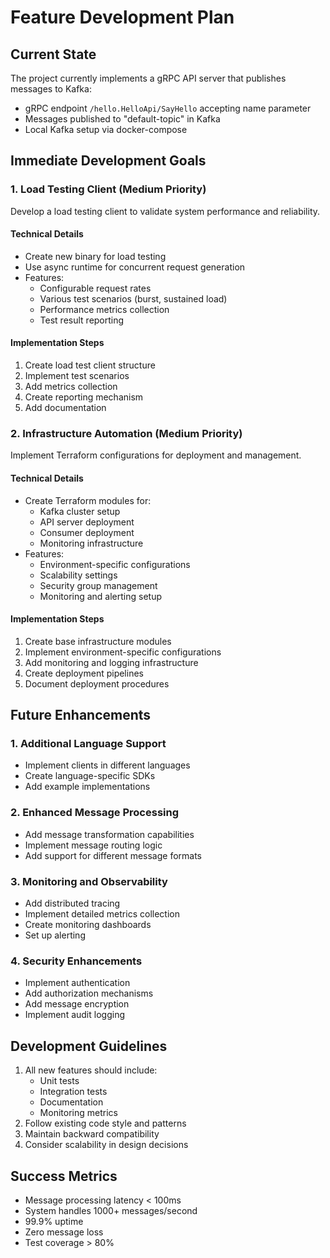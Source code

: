 # Feature Development Plan

## Current State
The project currently implements a gRPC API server that publishes messages to Kafka:
- gRPC endpoint `/hello.HelloApi/SayHello` accepting name parameter
- Messages published to "default-topic" in Kafka
- Local Kafka setup via docker-compose

## Immediate Development Goals

### 1. Load Testing Client (Medium Priority)
Develop a load testing client to validate system performance and reliability.

#### Technical Details
- Create new binary for load testing
- Use async runtime for concurrent request generation
- Features:
  - Configurable request rates
  - Various test scenarios (burst, sustained load)
  - Performance metrics collection
  - Test result reporting

#### Implementation Steps
1. Create load test client structure
2. Implement test scenarios
3. Add metrics collection
4. Create reporting mechanism
5. Add documentation

### 2. Infrastructure Automation (Medium Priority)
Implement Terraform configurations for deployment and management.

#### Technical Details
- Create Terraform modules for:
  - Kafka cluster setup
  - API server deployment
  - Consumer deployment
  - Monitoring infrastructure
- Features:
  - Environment-specific configurations
  - Scalability settings
  - Security group management
  - Monitoring and alerting setup

#### Implementation Steps
1. Create base infrastructure modules
2. Implement environment-specific configurations
3. Add monitoring and logging infrastructure
4. Create deployment pipelines
5. Document deployment procedures

## Future Enhancements

### 1. Additional Language Support
- Implement clients in different languages
- Create language-specific SDKs
- Add example implementations

### 2. Enhanced Message Processing
- Add message transformation capabilities
- Implement message routing logic
- Add support for different message formats

### 3. Monitoring and Observability
- Add distributed tracing
- Implement detailed metrics collection
- Create monitoring dashboards
- Set up alerting

### 4. Security Enhancements
- Implement authentication
- Add authorization mechanisms
- Add message encryption
- Implement audit logging

## Development Guidelines
1. All new features should include:
   - Unit tests
   - Integration tests
   - Documentation
   - Monitoring metrics
2. Follow existing code style and patterns
3. Maintain backward compatibility
4. Consider scalability in design decisions

## Success Metrics
- Message processing latency < 100ms
- System handles 1000+ messages/second
- 99.9% uptime
- Zero message loss
- Test coverage > 80%
